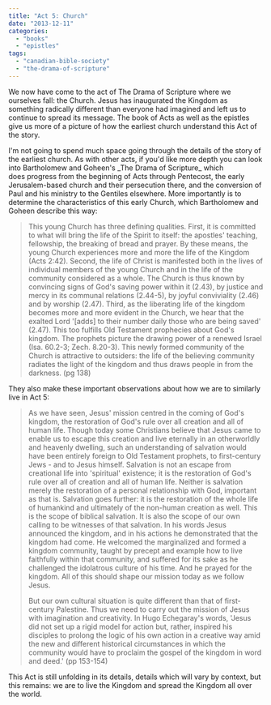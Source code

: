 ```yaml
---
title: "Act 5: Church"
date: "2013-12-11"
categories: 
  - "books"
  - "epistles"
tags: 
  - "canadian-bible-society"
  - "the-drama-of-scripture"
---
```


We now have come to the act of The Drama of Scripture where we ourselves fall: the Church. Jesus has inaugurated the Kingdom as something radically different than everyone had imagined and left us to continue to spread its message. The book of Acts as well as the epistles give us more of a picture of how the earliest church understand this Act of the story.

<!--more-->I'm not going to spend much space going through the details of the story of the earliest church. As with other acts, if you'd like more depth you can look into Bartholomew and Goheen's _The Drama of Scripture_ which does progress from the beginning of Acts through Pentecost, the early Jerusalem-based church and their persecution there, and the conversion of Paul and his ministry to the Gentiles elsewhere. More importantly is to determine the characteristics of this early Church, which Bartholomew and Goheen describe this way:

> This young Church has three defining qualities. First, it is committed to what will bring the life of the Spirit to itself: the apostles' teaching, fellowship, the breaking of bread and prayer. By these means, the young Church experiences more and more the life of the Kingdom (Acts 2:42). Second, the life of Christ is manifested both in the lives of individual members of the young Church and in the life of the community considered as a whole. The Church is thus known by convincing signs of God's saving power within it (2.43), by justice and mercy in its communal relations (2.44-5), by joyful conviviality (2.46) and by worship (2.47). Third, as the liberating life of the kingdom becomes more and more evident in the Church, we hear that the exalted Lord '\[adds\] to their number daily those who are being saved' (2.47). This too fulfills Old Testament prophecies about God's kingdom. The prophets picture the drawing power of a renewed Israel (Isa. 60.2-3; Zech. 8.20-3). This newly formed community of the Church is attractive to outsiders: the life of the believing community radiates the light of the kingdom and thus draws people in from the darkness. (pg 138)

They also make these important observations about how we are to similarly live in Act 5:

> As we have seen, Jesus' mission centred in the coming of God's kingdom, the restoration of God's rule over all creation and all of human life. Though today some Christians believe that Jesus came to enable us to escape this creation and live eternally in an otherworldly and heavenly dwelling, such an understanding of salvation would have been entirely foreign to Old Testament prophets, to first-century Jews - and to Jesus himself. Salvation is not an escape from creational life into 'spiritual' existence; it is the restoration of God's rule over all of creation and all of human life. Neither is salvation merely the restoration of a personal relationship with God, important as that is. Salvation goes further: it is the restoration of the whole life of humankind and ultimately of the non-human creation as well. This is the scope of biblical salvation. It is also the scope of our own calling to be witnesses of that salvation. In his words Jesus announced the kingdom, and in his actions he demonstrated that the kingdom had come. He welcomed the marginalized and formed a kingdom community, taught by precept and example how to live faithfully within that community, and suffered for its sake as he challenged the idolatrous culture of his time. And he prayed for the kingdom. All of this should shape our mission today as we follow Jesus.
> 
> But our own cultural situation is quite different than that of first-century Palestine. Thus we need to carry out the mission of Jesus with imagination and creativity. In Hugo Echegaray's words, 'Jesus did not set up a rigid model for action but, rather, inspired his disciples to prolong the logic of his own action in a creative way amid the new and different historical circumstances in which the community would have to proclaim the gospel of the kingdom in word and deed.' (pp 153-154)

This Act is still unfolding in its details, details which will vary by context, but this remains: we are to live the Kingdom and spread the Kingdom all over the world.
